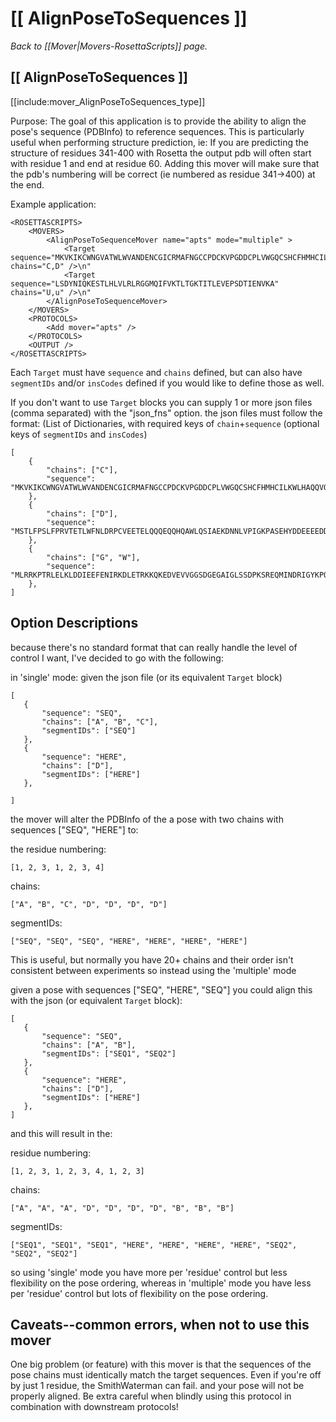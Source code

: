 # [[ AlignPoseToSequences ]]
*Back to [[Mover|Movers-RosettaScripts]] page.*
## [[ AlignPoseToSequences ]]

[[include:mover_AlignPoseToSequences_type]]

Purpose:
The goal of this application is to provide the ability to align the pose's sequence (PDBInfo) to reference sequences.
This is particularly useful when performing structure prediction, ie:
If you are predicting the structure of residues 341-400 with Rosetta the output pdb will often start with residue 1 and end at residue 60.  Adding this mover will make sure that the pdb's numbering will be correct (ie numbered as residue 341->400) at the end.

Example application:
```
<ROSETTASCRIPTS>
	<MOVERS>
		<AlignPoseToSequenceMover name="apts" mode="multiple" >
			<Target sequence="MKVKIKCWNGVATWLWVANDENCGICRMAFNGCCPDCKVPGDDCPLVWGQCSHCFHMHCILKWLHAQQVQQHCPMCRQEWKFKE" chains="C,D" />\n"
			<Target sequence="LSDYNIQKESTLHLVLRLRGGMQIFVKTLTGKTITLEVEPSDTIENVKA" chains="U,u" />\n"
		</AlignPoseToSequenceMover>
	</MOVERS>
	<PROTOCOLS>
		<Add mover="apts" />
	</PROTOCOLS>
	<OUTPUT />
</ROSETTASCRIPTS>

```
Each `Target` must have `sequence` and `chains` defined, but can also have `segmentIDs` and/or `insCodes` defined if you would like to define those as well.

If you don't want to use `Target` blocks you can supply 1 or more json files (comma separated) with the "json_fns" option.
the json files must follow the format: (List of Dictionaries, with required keys of `chain`+`sequence` (optional keys of `segmentIDs` and `insCodes`)

```
[
	{
		"chains": ["C"],
		"sequence": "MKVKIKCWNGVATWLWVANDENCGICRMAFNGCCPDCKVPGDDCPLVWGQCSHCFHMHCILKWLHAQQVQQHCPMCRQEWKFKE"
	},
	{
		"chains": ["D"],
		"sequence": "MSTLFPSLFPRVTETLWFNLDRPCVEETELQQQEQQHQAWLQSIAEKDNNLVPIGKPASEHYDDEEEEDDEDDEDSEEDSEDDEDMQDMDEMNDYNESPDDGEVNEVDMEGNEQDQDQWMI"
	},
	{
		"chains": ["G", "W"],
		"sequence": "MLRRKPTRLELKLDDIEEFENIRKDLETRKKQKEDVEVVGGSDGEGAIGLSSDPKSREQMINDRIGYKPQPKPNNRSSQFGSLEF"
	},
]

```
## Option Descriptions

because there's no standard format that can really handle the level of control I want, I've decided to go with the following:

in 'single' mode:
given the json file (or its equivalent `Target` block)
```
[
   {
       "sequence": "SEQ",
       "chains": ["A", "B", "C"],
       "segmentIDs": ["SEQ"]
   },
   {
       "sequence": "HERE",
       "chains": ["D"],
       "segmentIDs": ["HERE"]
   },

]
```
the mover will alter the PDBInfo of the a pose with two chains with sequences ["SEQ", "HERE"] to:

the residue numbering:
```
[1, 2, 3, 1, 2, 3, 4]
```
chains:
```
["A", "B", "C", "D", "D", "D", "D"]
```
segmentIDs:
```
["SEQ", "SEQ", "SEQ", "HERE", "HERE", "HERE", "HERE"]
```

This is useful, but normally you have 20+ chains and their order isn't consistent between experiments so instead using the 'multiple' mode

given a pose with sequences ["SEQ", "HERE", "SEQ"]
you could align this with the json (or equivalent `Target` block):

```
[
   {
       "sequence": "SEQ",
       "chains": ["A", "B"],
       "segmentIDs": ["SEQ1", "SEQ2"]
   },
   {
       "sequence": "HERE",
       "chains": ["D"],
       "segmentIDs": ["HERE"]
   },
]
```
and this will result in the:

residue numbering:
```
[1, 2, 3, 1, 2, 3, 4, 1, 2, 3]
```
chains:
```
["A", "A", "A", "D", "D", "D", "D", "B", "B", "B"]
```
segmentIDs:
```
["SEQ1", "SEQ1", "SEQ1", "HERE", "HERE", "HERE", "HERE", "SEQ2", "SEQ2", "SEQ2"]
```

so using 'single' mode you have more per 'residue' control but less flexibility on the pose ordering, whereas in 'multiple' mode you have less per 'residue' control but lots of flexibility on the pose ordering.


## Caveats--common errors, when not to use this mover

One big problem (or feature) with this mover is that the sequences of the pose chains must identically match the target sequences.  Even if you're off by just 1 residue, the SmithWaterman can fail. and your pose will not be properly aligned.  Be extra careful when blindly using this protocol in combination with downstream protocols!

 
